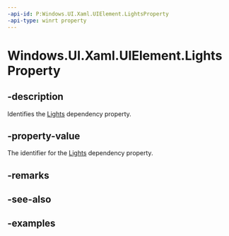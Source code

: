 ```yaml
---
-api-id: P:Windows.UI.Xaml.UIElement.LightsProperty
-api-type: winrt property
---
```


<!-- Property syntax.
public DependencyProperty LightsProperty { get; }
-->

# Windows.UI.Xaml.UIElement.LightsProperty

## -description
Identifies the [Lights](uielement_lights.md) dependency property.



## -property-value
The identifier for the [Lights](uielement_lights.md) dependency property.

## -remarks

## -see-also

## -examples

